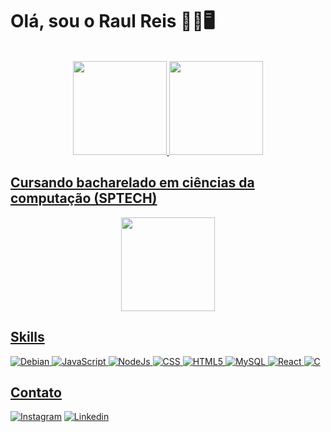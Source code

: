 # Olá, sou o Raul Reis 👋🏾🖥️

<div align="center"><br/>
  <a href="https://github.com/raulreis123">
  <img height="150em" src="https://github-readme-stats.vercel.app/api?username=victorbrga&show_icons=true&theme=tokyonight&include_all_commits=true&count_private=true"/>
  <img height="150em" src="https://github-readme-stats.vercel.app/api/top-langs/?username=victorbrga&layout=compact&langs_count=7&theme=tokyonight"/>
</div>

<!-- ![Anurag's GitHub stats](https://github-readme-stats.vercel.app/api?username=raulreis123&show_icons=true&theme=dark) -->

## Cursando bacharelado em ciências da computação (SPTECH)
<div align="center">
<img height="150em" src="https://www.sptech.school/assets/images/logos/sptech_logo_negativa_1.png"/>
</div>

## Skills
![Debian](https://img.shields.io/badge/Debian-A81D33?style=for-the-badge&logo=debian&logoColor=white)
![JavaScript](https://img.shields.io/badge/JavaScript-323330?style=for-the-badge&logo=javascript&logoColor=F7DF1E)
![NodeJs](https://img.shields.io/badge/Node.js-43853D?style=for-the-badge&logo=node.js&logoColor=white)
![CSS](https://img.shields.io/badge/CSS-239120?&style=for-the-badge&logo=css3&logoColor=white)
![HTML5](https://img.shields.io/badge/HTML5-E34F26?style=for-the-badge&logo=html5&logoColor=white)
![MySQL](https://img.shields.io/badge/MySQL-00000F?style=for-the-badge&logo=mysql&logoColor=white)
![React](https://img.shields.io/badge/React-20232A?style=for-the-badge&logo=react&logoColor=61DAFB)
![C](https://img.shields.io/badge/C-00599C?style=for-the-badge&logo=c&logoColor=white)

<!-- ![Top Langs](https://github-readme-stats.vercel.app/api/top-langs/?username=raulreis123&layout=donut) -->


## Contato
[![Instagram](https://img.shields.io/badge/Instagram-E4405F?style=for-the-badge&logo=instagram&logoColor=white)](https://www.instagram.com/raulgomesreis/)
[![Linkedin](https://img.shields.io/badge/LinkedIn-0077B5?style=for-the-badge&logo=linkedin&logoColor=white)](https://www.linkedin.com/in/raul-reis-5a244b1b7/)
